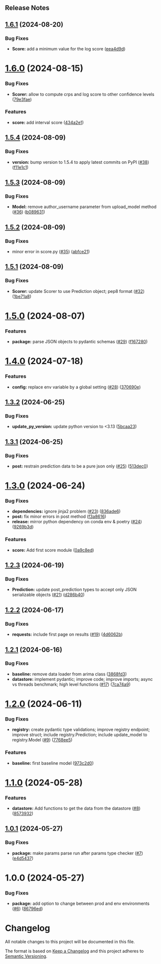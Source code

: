 Release Notes
---

## [1.6.1](https://github.com/Mosqlimate-project/mosqlimate-client/compare/1.6.0...1.6.1) (2024-08-20)


### Bug Fixes

* **Score:** add a minimum value for the log score ([eea4d9d](https://github.com/Mosqlimate-project/mosqlimate-client/commit/eea4d9d61c0f6632ca4c866211c1c4b9288fef55))

# [1.6.0](https://github.com/Mosqlimate-project/mosqlimate-client/compare/1.5.4...1.6.0) (2024-08-15)


### Bug Fixes

* **Scorer:** allow to compute crps and log score to other confidence levels ([79e3fae](https://github.com/Mosqlimate-project/mosqlimate-client/commit/79e3fae7a99ea527effeed676bcb573978d72f95))


### Features

* **score:** add interval score ([434a2e1](https://github.com/Mosqlimate-project/mosqlimate-client/commit/434a2e19f1e7eb367ea63f6a31ef33bb87699c72))

## [1.5.4](https://github.com/Mosqlimate-project/mosqlimate-client/compare/1.5.3...1.5.4) (2024-08-09)


### Bug Fixes

* **version:** bump version to 1.5.4 to apply latest commits on PyPI ([#38](https://github.com/Mosqlimate-project/mosqlimate-client/issues/38)) ([f11e1c1](https://github.com/Mosqlimate-project/mosqlimate-client/commit/f11e1c1707f070784655ff51f7bd3dc7ef7ede38))

## [1.5.3](https://github.com/Mosqlimate-project/mosqlimate-client/compare/1.5.2...1.5.3) (2024-08-09)


### Bug Fixes

* **Model:** remove author_username parameter from upload_model method ([#36](https://github.com/Mosqlimate-project/mosqlimate-client/issues/36)) ([b089631](https://github.com/Mosqlimate-project/mosqlimate-client/commit/b089631f4b9c82368794c26e540d23e2efc98bf6))

## [1.5.2](https://github.com/Mosqlimate-project/mosqlimate-client/compare/1.5.1...1.5.2) (2024-08-09)


### Bug Fixes

* minor error in score.py ([#35](https://github.com/Mosqlimate-project/mosqlimate-client/issues/35)) ([abfce21](https://github.com/Mosqlimate-project/mosqlimate-client/commit/abfce21cf258a9cfb95d210c6e49852bbc0be056))

## [1.5.1](https://github.com/Mosqlimate-project/mosqlimate-client/compare/1.5.0...1.5.1) (2024-08-09)


### Bug Fixes

* **Scorer:** update Scorer to use Prediction object; pep8 format ([#32](https://github.com/Mosqlimate-project/mosqlimate-client/issues/32)) ([1be71a8](https://github.com/Mosqlimate-project/mosqlimate-client/commit/1be71a8765a39b3edc9ac883400a4bd65a6b3345))

# [1.5.0](https://github.com/Mosqlimate-project/mosqlimate-client/compare/1.4.0...1.5.0) (2024-08-07)


### Features

* **package:** parse JSON objects to pydantic schemas ([#29](https://github.com/Mosqlimate-project/mosqlimate-client/issues/29)) ([f167280](https://github.com/Mosqlimate-project/mosqlimate-client/commit/f16728056289b5be45d3d663d82c5e6c9b52e2a0))

# [1.4.0](https://github.com/Mosqlimate-project/mosqlimate-client/compare/1.3.2...1.4.0) (2024-07-18)


### Features

* **config:** replace env variable by a global setting ([#28](https://github.com/Mosqlimate-project/mosqlimate-client/issues/28)) ([370690e](https://github.com/Mosqlimate-project/mosqlimate-client/commit/370690e0088ec8151337abaa7abf97fb24dae472))

## [1.3.2](https://github.com/Mosqlimate-project/mosqlimate-client/compare/1.3.1...1.3.2) (2024-06-25)


### Bug Fixes

* **update_py_version:** update python version to <3.13 ([5bcaa23](https://github.com/Mosqlimate-project/mosqlimate-client/commit/5bcaa23e059cc34524db1fc555b5d02cf8d0f2b4))

## [1.3.1](https://github.com/Mosqlimate-project/mosqlimate-client/compare/1.3.0...1.3.1) (2024-06-25)


### Bug Fixes

* **post:** restrain prediction data to be a pure json only ([#25](https://github.com/Mosqlimate-project/mosqlimate-client/issues/25)) ([513dec0](https://github.com/Mosqlimate-project/mosqlimate-client/commit/513dec040457d71d9772d12f375e5aff11c771f6))

# [1.3.0](https://github.com/Mosqlimate-project/mosqlimate-client/compare/1.2.3...1.3.0) (2024-06-24)


### Bug Fixes

* **dependencies:** ignore jinja2 problem ([#23](https://github.com/Mosqlimate-project/mosqlimate-client/issues/23)) ([836ade6](https://github.com/Mosqlimate-project/mosqlimate-client/commit/836ade6bf9507fe8f9856fd3b4ad22a935315cdb))
* **post:** fix minor errors in post method ([f3a8616](https://github.com/Mosqlimate-project/mosqlimate-client/commit/f3a861649ef249db649c9d6d4c4b8e9a6ed7bf53))
* **release:** mirror python dependency on conda env & poetry ([#24](https://github.com/Mosqlimate-project/mosqlimate-client/issues/24)) ([9269b3d](https://github.com/Mosqlimate-project/mosqlimate-client/commit/9269b3de933d8e4d066724e4f2c892acc333b1e7))


### Features

* **score:** Add first score module ([0a9c8ed](https://github.com/Mosqlimate-project/mosqlimate-client/commit/0a9c8edd4bd2be791617c95415b65839971c3d42))

## [1.2.3](https://github.com/Mosqlimate-project/mosqlimate-client/compare/1.2.2...1.2.3) (2024-06-19)


### Bug Fixes

* **Prediction:** update post_prediction types to accept only JSON serializable objects ([#21](https://github.com/Mosqlimate-project/mosqlimate-client/issues/21)) ([d286b40](https://github.com/Mosqlimate-project/mosqlimate-client/commit/d286b40cb9b5c38d1fd42a9466a4a09809376923))

## [1.2.2](https://github.com/Mosqlimate-project/mosqlimate-client/compare/1.2.1...1.2.2) (2024-06-17)


### Bug Fixes

* **requests:** include first page on results ([#19](https://github.com/Mosqlimate-project/mosqlimate-client/issues/19)) ([4d6062b](https://github.com/Mosqlimate-project/mosqlimate-client/commit/4d6062bcca12d1d13cfbeefa8cc752d4c88f7dbb))

## [1.2.1](https://github.com/Mosqlimate-project/mosqlimate-client/compare/1.2.0...1.2.1) (2024-06-16)


### Bug Fixes

* **baseline:** remove data loader from arima class ([3868fd3](https://github.com/Mosqlimate-project/mosqlimate-client/commit/3868fd3c2becbbc8b77d690b0392a0032a9a4db3))
* **datastore:** implement pydantic; improve code; improve imports; async vs threads benchmark; high level functions ([#17](https://github.com/Mosqlimate-project/mosqlimate-client/issues/17)) ([7ca74a9](https://github.com/Mosqlimate-project/mosqlimate-client/commit/7ca74a9e535d821120bc95336fbb701bf1eb7be5))

# [1.2.0](https://github.com/Mosqlimate-project/mosqlimate-client/compare/1.1.0...1.2.0) (2024-06-11)


### Bug Fixes

* **registry:** create pydantic type validations; improve registry endpoint; improve struct; include registry.Prediction; include update_model to registry.Model ([#9](https://github.com/Mosqlimate-project/mosqlimate-client/issues/9)) ([7768ee5](https://github.com/Mosqlimate-project/mosqlimate-client/commit/7768ee5ae61d0683f612d6ecdd0e675595e1d91f))


### Features

* **baseline:** first baseline model ([973c2d0](https://github.com/Mosqlimate-project/mosqlimate-client/commit/973c2d0c3d5c56b97971b3f737279a9e4cd69864))

# [1.1.0](https://github.com/Mosqlimate-project/mosqlimate-client/compare/1.0.1...1.1.0) (2024-05-28)


### Features

* **datastore:** Add functions to get the data from the datastore ([#8](https://github.com/Mosqlimate-project/mosqlimate-client/issues/8)) ([8573932](https://github.com/Mosqlimate-project/mosqlimate-client/commit/857393242b6b35a915476c1984a38426ab6ab8be))

## [1.0.1](https://github.com/Mosqlimate-project/mosqlimate-client/compare/1.0.0...1.0.1) (2024-05-27)


### Bug Fixes

* **package:** make params parse run after params type checker ([#7](https://github.com/Mosqlimate-project/mosqlimate-client/issues/7)) ([e4d5437](https://github.com/Mosqlimate-project/mosqlimate-client/commit/e4d54370648c8c14ced17be24cad5ef07bc0ce7a))

# 1.0.0 (2024-05-27)


### Bug Fixes

* **package:** add option to change between prod and env environments ([#6](https://github.com/Mosqlimate-project/mosqlimate-client/issues/6)) ([86796ed](https://github.com/Mosqlimate-project/mosqlimate-client/commit/86796ed8c1b370f9f0a1aec977b7eb332aedb02a))

# Changelog
All notable changes to this project will be documented in this file.

The format is based on [Keep a Changelog](http://keepachangelog.com/en/1.0.0/)
and this project adheres to [Semantic Versioning](http://semver.org/spec/v2.0.0.html).

<!-- insertion marker -->
